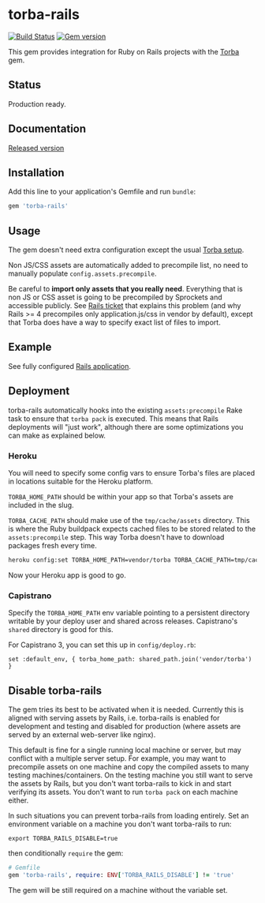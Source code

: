 # torba-rails

[![Build Status](https://img.shields.io/travis/torba-rb/torba-rails.svg)](https://travis-ci.org/torba-rb/torba-rails)
[![Gem version](https://img.shields.io/gem/v/torba-rails.svg)](https://rubygems.org/gems/torba-rails)

This gem provides integration for Ruby on Rails projects with the [Torba][torba-github] gem.

## Status

Production ready.

## Documentation

[Released version](http://rubydoc.info/gems/torba-rails/1.0.2)

## Installation

Add this line to your application's Gemfile and run `bundle`:

```ruby
gem 'torba-rails'
```

## Usage

The gem doesn't need extra configuration except the usual [Torba setup][torba-usage].

Non JS/CSS assets are automatically added to precompile list, no need to manually populate
`config.assets.precompile`.

Be careful to **import only assets that you really need**. Everything that is non JS or CSS asset is
going to be precompiled by Sprockets and accessible publicly. See [Rails ticket][rails-ticket-vendoring]
that explains this problem (and why Rails >= 4 precompiles only application.js/css in vendor by
default), except that Torba does have a way to specify exact list of files to import.

## Example

See fully configured [Rails application][rails-example].

## Deployment

torba-rails automatically hooks into the existing `assets:precompile`
Rake task to ensure that `torba pack` is executed. This means that Rails
deployments will "just work", although there are some optimizations you can make
as explained below.

### Heroku

You will need to specify some config vars to ensure Torba's files are placed in
locations suitable for the Heroku platform.

`TORBA_HOME_PATH` should be within your app so that Torba's assets are included
in the slug.

`TORBA_CACHE_PATH` should make use of the `tmp/cache/assets` directory. This is
where the Ruby buildpack expects cached files to be stored related to the
`assets:precompile` step. This way Torba doesn't have to download packages fresh
every time.

```bash
heroku config:set TORBA_HOME_PATH=vendor/torba TORBA_CACHE_PATH=tmp/cache/assets/torba
```

Now your Heroku app is good to go.

### Capistrano

Specify the `TORBA_HOME_PATH` env variable pointing to a persistent directory
writable by your deploy user and shared across releases. Capistrano's `shared`
directory is good for this.

For Capistrano 3, you can set this up in `config/deploy.rb`:

```
set :default_env, { torba_home_path: shared_path.join('vendor/torba') }
```

## Disable torba-rails

The gem tries its best to be activated when it is needed. Currently this
is aligned with serving assets by Rails, i.e. torba-rails is enabled
for development and testing and disabled for production (where assets are
served by an external web-server like nginx).

This default is fine for a single running local machine or server, but may
conflict with a multiple server setup. For example, you may want to precompile
assets on one machine and copy the compiled assets to many testing
machines/containers. On the testing machine you still want to serve the assets
by Rails, but you don't want torba-rails to kick in and start verifying its
assets. You don't want to run `torba pack` on each machine either.

In such situations you can prevent torba-rails from loading entirely.
Set an environment variable on a machine you don't want torba-rails to run:

```
export TORBA_RAILS_DISABLE=true
```

then conditionally `require` the gem:


```ruby
# Gemfile
gem 'torba-rails', require: ENV['TORBA_RAILS_DISABLE'] != 'true'
```

The gem will be still required on a machine without the variable set.

[torba-github]: https://github.com/torba-rb/torba
[torba-usage]: https://github.com/torba-rb/torba#usage
[rails-ticket-vendoring]: https://github.com/rails/rails/pull/7968
[rails-example]: https://github.com/torba-rb/rails-example
